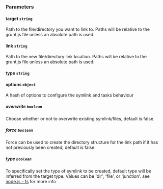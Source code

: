 ### Parameters

#### target ```string```

Path to the file/directory you want to link to. Paths will be relative to the grunt.js file unless an absolute path is used.

#### link ```string```

Path to the new file/directory link location. Paths will be relative to the grunt.js file unless an absolute path is used.

#### type ```string```


#### options ```object```

A hash of options to configure the symlink and tasks behaviour

##### overwrite ```boolean```

Choose whether or not to overwrite existing symlink/files, default is false.

##### force ```boolean```

Force can be used to create the directory structure for the link path if it has not previously been
created, default is false

##### type ```boolean```

To specifically set the type of symlink to be created, default type will be inferred from
the target type. Values can be 'dir', 'file', or 'junction'. see [node.js - fs][node_symlink] for more info

[node_symlink]: http://nodejs.org/api/fs.html#fs_fs_symlink_srcpath_dstpath_type_callback
